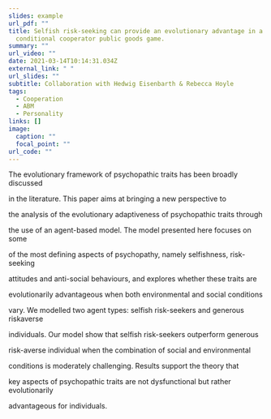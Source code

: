 ```yaml
---
slides: example
url_pdf: ""
title: Selfish risk-seeking can provide an evolutionary advantage in a
  conditional cooperator public goods game.
summary: ""
url_video: ""
date: 2021-03-14T10:14:31.034Z
external_link: " "
url_slides: ""
subtitle: Collaboration with Hedwig Eisenbarth & Rebecca Hoyle
tags:
  - Cooperation
  - ABM
  - Personality
links: []
image:
  caption: ""
  focal_point: ""
url_code: ""
---
```

The evolutionary framework of psychopathic traits has been broadly discussed

in the literature. This paper aims at bringing a new perspective to

the analysis of the evolutionary adaptiveness of psychopathic traits through

the use of an agent-based model. The model presented here focuses on some

of the most defining aspects of psychopathy, namely selfishness, risk-seeking

attitudes and anti-social behaviours, and explores whether these traits are

evolutionarily advantageous when both environmental and social conditions

vary. We modelled two agent types: selfish risk-seekers and generous riskaverse

individuals. Our model show that selfish risk-seekers outperform generous

risk-averse individual when the combination of social and environmental

conditions is moderately challenging. Results support the theory that

key aspects of psychopathic traits are not dysfunctional but rather evolutionarily

advantageous for individuals.
